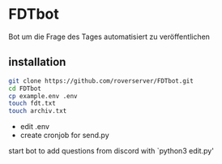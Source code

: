 # FDTbot

Bot um die Frage des Tages automatisiert zu veröffentlichen

## installation

```bash
git clone https://github.com/roverserver/FDTbot.git
cd FDTbot
cp example.env .env
touch fdt.txt
touch archiv.txt
```

- edit .env
- create cronjob for send.py

start bot to add questions from discord with `python3 edit.py'
